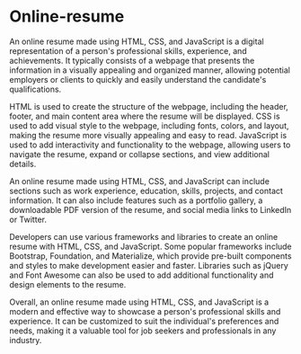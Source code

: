 # Online-resume

An online resume made using HTML, CSS, and JavaScript is a digital representation of a person's professional skills, experience, and achievements. It typically consists of a webpage that presents the information in a visually appealing and organized manner, allowing potential employers or clients to quickly and easily understand the candidate's qualifications.

HTML is used to create the structure of the webpage, including the header, footer, and main content area where the resume will be displayed. CSS is used to add visual style to the webpage, including fonts, colors, and layout, making the resume more visually appealing and easy to read. JavaScript is used to add interactivity and functionality to the webpage, allowing users to navigate the resume, expand or collapse sections, and view additional details.

An online resume made using HTML, CSS, and JavaScript can include sections such as work experience, education, skills, projects, and contact information. It can also include features such as a portfolio gallery, a downloadable PDF version of the resume, and social media links to LinkedIn or Twitter.

Developers can use various frameworks and libraries to create an online resume with HTML, CSS, and JavaScript. Some popular frameworks include Bootstrap, Foundation, and Materialize, which provide pre-built components and styles to make development easier and faster. Libraries such as jQuery and Font Awesome can also be used to add additional functionality and design elements to the resume.

Overall, an online resume made using HTML, CSS, and JavaScript is a modern and effective way to showcase a person's professional skills and experience. It can be customized to suit the individual's preferences and needs, making it a valuable tool for job seekers and professionals in any industry.
